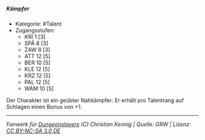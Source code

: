 <!---
Dies ist ein Fanwerk für DUNGEONSLAYERS (C) von Christian Kennig

Quellen:      [Dungeonslayers Grundregelwerk](https://dungeonslayers.net/download/Dungeonslayers4.pdf)
              [Talentbeschreibungen](https://www.f-space.de/ds4/tools-talentcards.html)
License:      [CC-BY-NC-SA 4.0](https://creativecommons.org/licenses/by-nc-sa/4.0/deed.de)
Richtlinien:  [Fanwerkrichtlinien](https://www.dungeonslayers.net/fanwerk-richtlinien/)
Autor:        Zauberlehrling
-->

##### Kämpfer

- Kategorie: #Talent
- Zugangsstufen:
  - KRI 1 [3]
  - SPÄ 8 [3]
  - ZAW 8 [3]
  - ATT 12 [5]
  - BER 10 [5]
  - KLE 12 [5]
  - KRZ 12 [5]
  - PAL 12 [5]
  - WAM 10 [5]

Der Charakter ist ein geübter Nahkämpfer: Er erhält pro Talentrang auf Schlagen einen Bonus von +1.

---

_Fanwerk für [Dungeonslayers](https://www.dungeonslayers.net/) (C) Christian Kennig | Quelle: GRW | Lizenz: [CC BY-NC-SA 3.0 DE](https://creativecommons.org/licenses/by-nc-sa/3.0/de/)_
